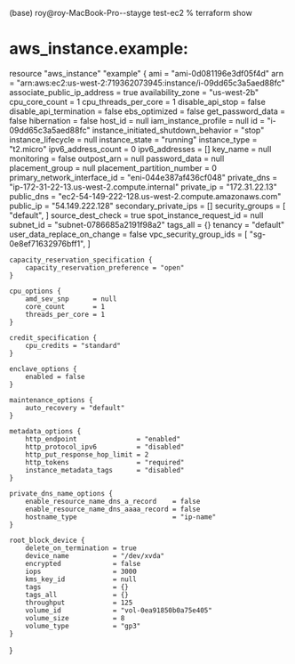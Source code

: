 (base) roy@roy-MacBook-Pro--stayge test-ec2 % terraform show 
# aws_instance.example:
resource "aws_instance" "example" {
    ami                                  = "ami-0d081196e3df05f4d"
    arn                                  = "arn:aws:ec2:us-west-2:719362073945:instance/i-09dd65c3a5aed88fc"
    associate_public_ip_address          = true
    availability_zone                    = "us-west-2b"
    cpu_core_count                       = 1
    cpu_threads_per_core                 = 1
    disable_api_stop                     = false
    disable_api_termination              = false
    ebs_optimized                        = false
    get_password_data                    = false
    hibernation                          = false
    host_id                              = null
    iam_instance_profile                 = null
    id                                   = "i-09dd65c3a5aed88fc"
    instance_initiated_shutdown_behavior = "stop"
    instance_lifecycle                   = null
    instance_state                       = "running"
    instance_type                        = "t2.micro"
    ipv6_address_count                   = 0
    ipv6_addresses                       = []
    key_name                             = null
    monitoring                           = false
    outpost_arn                          = null
    password_data                        = null
    placement_group                      = null
    placement_partition_number           = 0
    primary_network_interface_id         = "eni-044e387af436cf048"
    private_dns                          = "ip-172-31-22-13.us-west-2.compute.internal"
    private_ip                           = "172.31.22.13"
    public_dns                           = "ec2-54-149-222-128.us-west-2.compute.amazonaws.com"
    public_ip                            = "54.149.222.128"
    secondary_private_ips                = []
    security_groups                      = [
        "default",
    ]
    source_dest_check                    = true
    spot_instance_request_id             = null
    subnet_id                            = "subnet-0786685a2191f98a2"
    tags_all                             = {}
    tenancy                              = "default"
    user_data_replace_on_change          = false
    vpc_security_group_ids               = [
        "sg-0e8ef71632976bff1",
    ]

    capacity_reservation_specification {
        capacity_reservation_preference = "open"
    }

    cpu_options {
        amd_sev_snp      = null
        core_count       = 1
        threads_per_core = 1
    }

    credit_specification {
        cpu_credits = "standard"
    }

    enclave_options {
        enabled = false
    }

    maintenance_options {
        auto_recovery = "default"
    }

    metadata_options {
        http_endpoint               = "enabled"
        http_protocol_ipv6          = "disabled"
        http_put_response_hop_limit = 2
        http_tokens                 = "required"
        instance_metadata_tags      = "disabled"
    }

    private_dns_name_options {
        enable_resource_name_dns_a_record    = false
        enable_resource_name_dns_aaaa_record = false
        hostname_type                        = "ip-name"
    }

    root_block_device {
        delete_on_termination = true
        device_name           = "/dev/xvda"
        encrypted             = false
        iops                  = 3000
        kms_key_id            = null
        tags                  = {}
        tags_all              = {}
        throughput            = 125
        volume_id             = "vol-0ea91850b0a75e405"
        volume_size           = 8
        volume_type           = "gp3"
    }
}